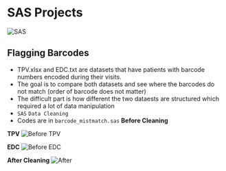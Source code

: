 # SAS Projects
![SAS](https://img.shields.io/badge/SAS-blue)

## Flagging Barcodes
- TPV.xlsx and EDC.txt are datasets that have patients with barcode numbers encoded during their visits.
- The goal is to compare both datasets and see where the barcodes do not match (order of barcode does not matter)
- The difficult part is how different the two dataests are structured which required a lot of data manipulation
- `SAS` `Data Cleaning`
- Codes are in `barcode_mistmatch.sas`
**Before Cleaning**
  
**TPV**
![Before TPV](https://lh3.googleusercontent.com/pw/AP1GczNhIiMVMZPgxzsCgDywWZ01q29qxv4Vdo4u0PkLQk5ZJhIjt9OjYFm37R6Pp_Emv9wONbTxEuBJHN-eHgMEyHO6c5fuo3hKVCyFCCtC_BoFH0IkEEKzx7AFYQjlVqaChRMNiI3nCT9gxFKaypGc5Ivg=w1168-h806-s-no-gm?authuser=0)

**EDC**
![Before EDC](https://lh3.googleusercontent.com/pw/AP1GczPs-Ke4Rc6RixmkrGPaw5La1bJEtebKjnfK2MW8V5DL0ZpWg6MoxhNTEH_VTJteM8RKpfK_HARoaKDfKHM7zyzIq_e4KTPwk4i0XyxCEBNE_jM9eU2zYgT88iIZDshqHHcBINnjbDPJzHK5ycH8xKi5=w428-h750-s-no-gm?authuser=0)

**After Cleaning**
![After](https://lh3.googleusercontent.com/pw/AP1GczPgwwU3UQ8YmDSBXq_kSz3kYjR2rvJokAs56iuSBVXXMsHBHiRwpHsbENETVxrkb8vL-S9b9DRKh_FFF5feRkeZSvBxQ_c7GIdBBWvvYTb90wxKGR9j7M7P-AV3q-L9JkDMQKfD5S2syfkRdMFkVPvv=w1169-h815-s-no-gm?authuser=0)
